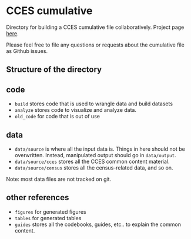 # CCES cumulative



Directory for building a CCES cumulative file collaboratively. Project page [here](https://github.com/kuriwaki/cces_cumulative/projects/1).

Please feel free to file any questions or requests about the cumulative file as Github issues. 




Structure of the directory
------

## code
- `build` stores code that is used to wrangle data and build datasets
- `analyze` stores code to visualize and analyze data.
- `old_code` for code that is out of use

## data
- `data/source` is where all the input data is. Things in here should not be overwritten. Instead, manipulated output should go in `data/output`.
- `data/source/cces` stores all the CCES common content material.
- `data/source/census` stores all the census-related data, and so on.


Note: most data files are not tracked on git.


## other references
- `figures` for generated figures
- `tables` for generated tables
- `guides` stores all the codebooks, guides, etc.. to explain the common content.